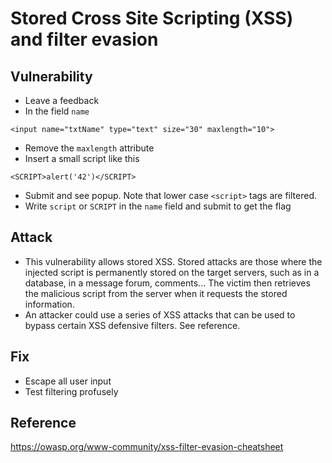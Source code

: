 # Stored Cross Site Scripting (XSS) and filter evasion

## Vulnerability
* Leave a feedback
* In the field `name`
```
<input name="txtName" type="text" size="30" maxlength="10">
```
* Remove the `maxlength` attribute
* Insert a small script like this 
```
<SCRIPT>alert('42')</SCRIPT>
```
* Submit and see popup. Note that lower case `<script>` tags are filtered.
* Write `script` or `SCRIPT` in the `name` field and submit to get the flag

## Attack
* This vulnerability allows stored XSS. Stored attacks are those where the 
injected script is permanently stored on the target servers, such as in a 
database, in a message forum, comments... The victim then retrieves the 
malicious script from the server when it requests the stored information. 
* An attacker could use a series of XSS attacks that can be used to bypass
 certain XSS defensive filters. See reference.

## Fix
* Escape all user input
* Test filtering profusely

## Reference
https://owasp.org/www-community/xss-filter-evasion-cheatsheet

